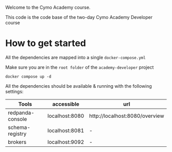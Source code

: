 Welcome to the Cymo Academy course.

This code is the code base of the two-day Cymo Academy Developer course

# How to get started

All the dependencies are mapped into a single `docker-compose.yml`

Make sure you are in the `root folder` of the `academy-developer` project

```shell
docker compose up -d
```

All the dependencies should be available & running with the following settings:

| Tools            | accessible     | url                            |
|------------------|----------------|--------------------------------|
| redpanda-console | localhost:8080 | http://localhost:8080/overview |
| schema-registry  | localhost:8081 | -                              |
| brokers          | localhost:9092 | -                              |

